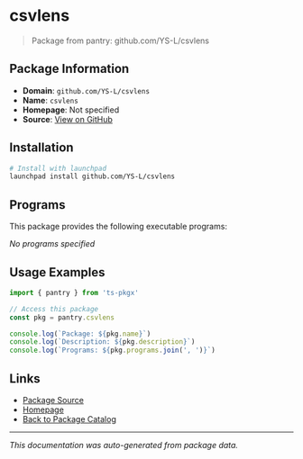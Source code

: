 # csvlens

> Package from pantry: github.com/YS-L/csvlens

## Package Information

- **Domain**: `github.com/YS-L/csvlens`
- **Name**: `csvlens`
- **Homepage**: Not specified
- **Source**: [View on GitHub](https://github.com/pkgxdev/pantry/tree/main/projects/github.com/YS-L/csvlens/package.yml)

## Installation

```bash
# Install with launchpad
launchpad install github.com/YS-L/csvlens
```

## Programs

This package provides the following executable programs:

*No programs specified*

## Usage Examples

```typescript
import { pantry } from 'ts-pkgx'

// Access this package
const pkg = pantry.csvlens

console.log(`Package: ${pkg.name}`)
console.log(`Description: ${pkg.description}`)
console.log(`Programs: ${pkg.programs.join(', ')}`)
```

## Links

- [Package Source](https://github.com/pkgxdev/pantry/tree/main/projects/github.com/YS-L/csvlens/package.yml)
- [Homepage](#)
- [Back to Package Catalog](../../../package-catalog.md)

---

*This documentation was auto-generated from package data.*
